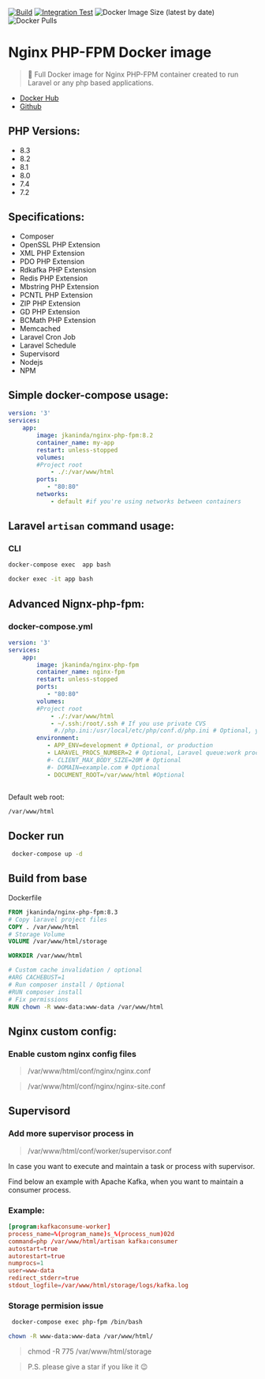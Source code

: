 [![Build](https://github.com/jkaninda/nginx-php-fpm/actions/workflows/build.yml/badge.svg)](https://github.com/jkaninda/nginx-php-fpm/actions/workflows/build.yml)
[![Integration Test](https://github.com/jkaninda/nginx-php-fpm/actions/workflows/integration-tests.yml/badge.svg)](https://github.com/jkaninda/nginx-php-fpm/actions/workflows/integration-tests.yml)
![Docker Image Size (latest by date)](https://img.shields.io/docker/image-size/jkaninda/nginx-php-fpm?style=flat-square)
![Docker Pulls](https://img.shields.io/docker/pulls/jkaninda/nginx-php-fpm?style=flat-square)

# Nginx PHP-FPM Docker image

> 🐳 Full Docker image for Nginx PHP-FPM container created to run Laravel or any php based applications.

- [Docker Hub](https://hub.docker.com/r/jkaninda/nginx-php-fpm)
- [Github](https://github.com/jkaninda/nginx-php-fpm)

## PHP Versions:
- 8.3
- 8.2
- 8.1
- 8.0
- 7.4
- 7.2

## Specifications:

* Composer
* OpenSSL PHP Extension
* XML PHP Extension
* PDO PHP Extension
* Rdkafka PHP Extension
* Redis PHP Extension
* Mbstring PHP Extension
* PCNTL PHP Extension
* ZIP PHP Extension
* GD PHP Extension
* BCMath PHP Extension
* Memcached
* Laravel Cron Job
* Laravel Schedule
* Supervisord
* Nodejs
* NPM

## Simple docker-compose usage:

```yml
version: '3'
services:
    app:
        image: jkaninda/nginx-php-fpm:8.2
        container_name: my-app
        restart: unless-stopped      
        volumes:
        #Project root
            - ./:/var/www/html
        ports:
           - "80:80"
        networks:
            - default #if you're using networks between containers

```
## Laravel `artisan` command usage:
### CLI
```sh
docker-compose exec  app bash

```
```sh
docker exec -it app bash

```

## Advanced Nignx-php-fpm:
### docker-compose.yml
```yml
version: '3'
services:
    app:
        image: jkaninda/nginx-php-fpm
        container_name: nginx-fpm
        restart: unless-stopped 
        ports:
           - "80:80"    
        volumes:
        #Project root
            - ./:/var/www/html
            - ~/.ssh:/root/.ssh # If you use private CVS
             #./php.ini:/usr/local/etc/php/conf.d/php.ini # Optional, your custom php init file
        environment:
           - APP_ENV=development # Optional, or production
           - LARAVEL_PROCS_NUMBER=2 # Optional, Laravel queue:work process number
           #- CLIENT_MAX_BODY_SIZE=20M # Optional
           #- DOMAIN=example.com # Optional
           - DOCUMENT_ROOT=/var/www/html #Optional
 
```
Default web root:
```
/var/www/html
```


## Docker run
```sh
 docker-compose up -d

```
## Build from base
Dockerfile
```Dockerfile
FROM jkaninda/nginx-php-fpm:8.3
# Copy laravel project files
COPY . /var/www/html
# Storage Volume
VOLUME /var/www/html/storage

WORKDIR /var/www/html

# Custom cache invalidation / optional
#ARG CACHEBUST=1
# Run composer install / Optional
#RUN composer install
# Fix permissions
RUN chown -R www-data:www-data /var/www/html
```


## Nginx custom config:
### Enable custom nginx config files
> /var/www/html/conf/nginx/nginx.conf

> /var/www/html/conf/nginx/nginx-site.conf

## Supervisord
### Add more supervisor process in
> /var/www/html/conf/worker/supervisor.conf

In case you want to execute and maintain a task or process with supervisor.

Find below an example with Apache Kafka, when you want to maintain a consumer process.
### Example:
```conf
[program:kafkaconsume-worker]
process_name=%(program_name)s_%(process_num)02d
command=php /var/www/html/artisan kafka:consumer
autostart=true
autorestart=true
numprocs=1
user=www-data
redirect_stderr=true
stdout_logfile=/var/www/html/storage/logs/kafka.log
```

### Storage permision issue
```sh
 docker-compose exec php-fpm /bin/bash 
 ```
```sh
chown -R www-data:www-data /var/www/html/
```

> chmod -R 775 /var/www/html/storage

> P.S. please give a star if you like it :wink: